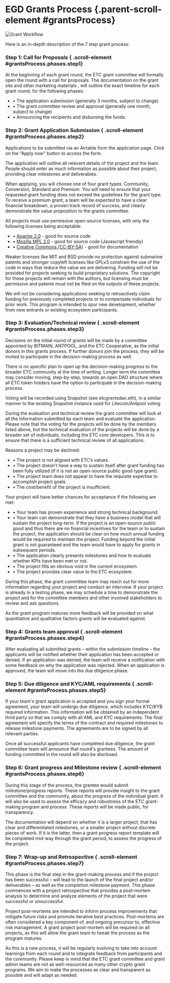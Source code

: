 # EGD Grants Process {.parent-scroll-element #grantsProcess}

![Grant Workflow](grants-workflow-en.jpg)

Here is an in-depth description of the 7 step grant process:

### Step 1: Call for Proposals { .scroll-element #grantsProcess.phases.step1}

At the beginning of each grant round, the ETC grant committee will formally open the round with a call for proposals. The documentation on the grant site and other marketing materials , will outline the exact timeline for each grant round, for the following phases:

- • The application submission (generally 3 months, subject to change)
- • The grant committee review and approval (generally one month, subject to change)
- • Announcing the recipients and disbursing the funds.

### Step 2: Grant Application Submission { .scroll-element #grantsProcess.phases.step2}

Applications to be submitted via an Airtable form the application page. Click on the “Apply now” button to access the form.

The application will outline all relevant details of the project and the team. People should enter as much information as possible about their project, providing clear milestones and deliverables.

When applying, you will choose one of four grant types: Community, Conversion, Standard and Premium.  You will need to ensure that your requested grant funding does not exceed the guidelines for the grant type. To receive a premium grant, a team will be expected to have a clear financial breakdown, a proven track record of success, and clearly demonstrate the value proposition to the grants committee.

All projects must use permissive open-source licenses, with only the following licenses being acceptable:

- • [Apache 2.0](https://en.wikipedia.org/wiki/Apache_License) - good for source code
- • [Mozilla MPL 2.0](https://en.wikipedia.org/wiki/Mozilla_Public_License) - good for source code (Javascript friendly)
- • [Creative Commons (CC-BY-SA)](https://en.wikipedia.org/wiki/Creative_Commons_license) - good for documentation

Weaker licenses like MIT and BSD provide no protection against submarine patents and stronger copyleft licenses like GPLv3 constrain the use of the code in ways that reduce the value we are delivering. Funding will not be provided for projects seeking to build proprietary solutions. The copyright for these projects will remain with the authors, but licensing must be permissive and patents must not be filed on the outputs of these projects.

We will not be considering applications seeking to retroactively claim funding for previously completed projects or to compensate individuals for prior work. This program is intended to spur new development, whether from new entrants or existing ecosystem participants.

### Step 3: Evaluation/Technical review { .scroll-element #grantsProcess.phases.step3}

Decisions on the initial round of grants will be made by a committee appointed by BITMAIN, ANTPOOL, and the ETC Cooperative, as the initial donors in this grants process. If further donors join the process, they will be invited to participate in the decision-making process as well.

There is no specific plan to open up the decision-making progress to the broader ETC community at the time of writing. Longer term the committee may consider moving, step-by-step, towards an open DAO structure where all ETC token holders have the option to participate in the decision-making process.

Voting will be recorded using Snapshot (see etcgrantsdao.eth), in a similar manner to the existing Snapshot instance used for Litecoin/Antpool voting.

During the evaluation and technical review the grant committee will look at all the information submitted by each team and evaluate the application. Please note that the voting for the projects will be done by the members listed above, but the technical evaluation of the projects will be done by a broader set of individuals, including the ETC core developers. This is to ensure that there is a sufficient technical review of all applications.

Reasons a project may be declined:

- • The project is not aligned with ETC’s values.
- • The project doesn’t have a way to sustain itself after grant funding has been fully utilized (if it is not an open-source public good type grant).
- • The project team does not appear to have the requisite expertise to accomplish project goals.
- • The cost/benefit of the project is insufficient.

Your project will have better chances for acceptance if the following are met:

- • Your team has proven experience and strong technical background.
- • Your team can demonstrate that they have a business model that will sustain the project long-term. If the project is an open-source public good and thus there are no financial incentives for the team or to sustain the project, the application should be clear on how much annual funding would be required to maintain the project. Funding beyond the initial grant is not guaranteed and the team would have to apply for grants in subsequent periods.
- • The application clearly presents milestones and how to evaluate whether KPIs have been met or not.
- • The project fills an obvious void in the current ecosystem.
- • The project provides clear value to the ETC ecosystem.

During this phase, the grant committee team may reach out for more information regarding your project and conduct an interview. If your project is already in a testing phase, we may schedule a time to demonstrate the project and for the committee members and other involved stakeholders to review and ask questions.

As the grant program matures more feedback will be provided on what quantitative and qualitative factors grants will be evaluated against.

### Step 4: Grants team approval { .scroll-element #grantsProcess.phases.step4}

After evaluating all submitted grants – within the submission timeline – the applicants will be notified whether their application has been accepted or denied.  If an application was denied, the team will receive a notification with some feedback on why the application was rejected. When an application is approved, the team will move into the due diligence phase.

### Step 5: Due diligence and KYC/AML requirements { .scroll-element #grantsProcess.phases.step5}

If your team's grant application is accepted and you sign your formal agreement, your team will undergo due diligence, which includes KYC/KYB required information.  This information will be obtained by an independent third party so that we comply with all AML and KYC requirements.   The final agreement will specify the terms of the contract and required milestones to release milestone payments. The agreements are to be signed by all relevant parties.

Once all successful applicants have completed due diligence, the grant committee team will announce that round's grantees. The amount of funding committed in the round will also be disclosed.

### Step 6: Grant progress and Milestone review { .scroll-element #grantsProcess.phases.step6}

During this stage of the process, the grantee would submit milestone/progress reports. These reports will provide insight to the grant committee and the community, about the progress of the individual grant. It will also be used to assess the efficacy and robustness of the ETC grant-making program and process. These reports will be made public, for transparency.

The documentation will depend on whether it is a larger project, that has clear and differentiated milestones, or a smaller project without discrete pieces of work. If it is the latter, then a grant progress report template will be completed mid-way through the grant period, to assess the progress of the project.

### Step 7: Wrap-up and Retrospective { .scroll-element #grantsProcess.phases.step7}

This phase is the final step in the grant-making process and if the project has been successful – will lead to the launch of the final project and/or deliverables – as well as the completion milestone payment. This phase commences with a project retrospective that provides a post-mortem analysis to determine and analyze elements of the project that were successful or unsuccessful.

Project post-mortems are intended to inform process improvements that mitigate future risks and promote iterative best practices. Post-mortems are often considered a key component of, and ongoing precursor to, effective risk management. A grant project post-mortem will be required on all projects, as this will allow the grant team to tweak the process as the program matures.

As this is a new process, it will be regularly evolving to take into account learnings from each round and to integrate feedback from participants and the community. Please keep in mind that the ETC grant committee and grant admin teams are not as well-resourced as many other crypto grant programs. We aim to make the processes as clear and transparent as possible and will adapt as needed.
